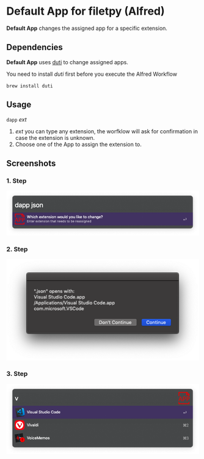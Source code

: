 # Default App for filetpy (Alfred)

**Default App** changes the assigned app for a specific extension.

## Dependencies

**Default App** uses [duti](https://github.com/moretension/duti) to change assigned apps. 

You need to install *duti* first before you execute the Alfred Workflow

````
brew install duti
````
## Usage

`dapp` *ext*

1. *ext* you can type any extension, the worfklow will ask for confirmation in case the extension is unknown. 
2. Choose one of the App to assign the extension to. 

## Screenshots

### 1. Step

![1](img/1.png)

### 2. Step

![2](img/2.png)

### 3. Step
![3](img/3.png)